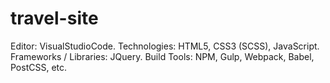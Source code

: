 # travel-site

Editor: VisualStudioCode.
Technologies: HTML5, CSS3 (SCSS), JavaScript.
Frameworks / Libraries: JQuery.
Build Tools: NPM, Gulp, Webpack, Babel, PostCSS, etc.


